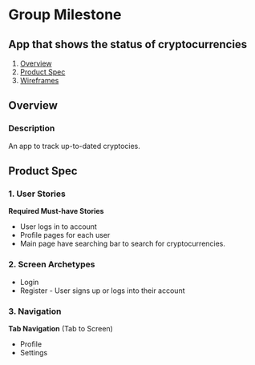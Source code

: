 Group Milestone
===

## App that shows the status of cryptocurrencies
1. [Overview](#Overview)
1. [Product Spec](#Product-Spec)
1. [Wireframes](#Wireframes)

## Overview
### Description
An app to track up-to-dated cryptocies.

## Product Spec
### 1. User Stories

**Required Must-have Stories**

* User logs in to account
* Profile pages for each user
* Main page have searching bar to search for cryptocurrencies.


### 2. Screen Archetypes

* Login 
* Register - User signs up or logs into their account

### 3. Navigation

**Tab Navigation** (Tab to Screen)
* Profile
* Settings


